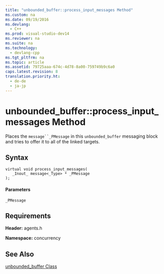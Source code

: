 ```yaml
---
title: "unbounded_buffer::process_input_messages Method"
ms.custom: na
ms.date: 09/19/2016
ms.devlang: 
  - C++
ms.prod: visual-studio-dev14
ms.reviewer: na
ms.suite: na
ms.technology: 
  - devlang-cpp
ms.tgt_pltfrm: na
ms.topic: article
ms.assetid: 79725aaa-674c-4d78-8a00-759749b9c6a0
caps.latest.revision: 8
translation.priority.ht: 
  - de-de
  - ja-jp
---
```

# unbounded_buffer::process_input_messages Method
Places the `message``_PMessage` in this `unbounded_buffer` messaging block and tries to offer it to all of the linked targets.  
  
## Syntax  
  
```  
virtual void process_input_messages(  
   _Inout_ message<_Type> * _PMessage  
);  
```  
  
#### Parameters  
 `_PMessage`  
  
## Requirements  
 **Header:** agents.h  
  
 **Namespace:** concurrency  
  
## See Also  
 [unbounded_buffer Class](../vs140/unbounded_buffer-Class.md)